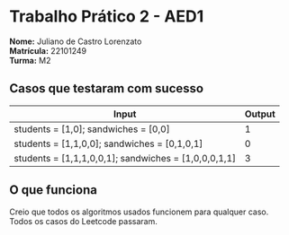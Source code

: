 # Trabalho Prático 2 - AED1
**Nome:** Juliano de Castro Lorenzato
<br>
**Matrícula:** 22101249
<br>
**Turma:** M2

## Casos que testaram com sucesso

| Input                                                | Output |
|------------------------------------------------------|--------|
| students = [1,0]; sandwiches = [0,0]               | 1      |
| students = [1,1,0,0]; sandwiches = [0,1,0,1]         | 0      |
| students = [1,1,1,0,0,1]; sandwiches = [1,0,0,0,1,1] | 3      |

## O que funciona
Creio que todos os algoritmos usados funcionem para qualquer caso. Todos os casos do Leetcode passaram.